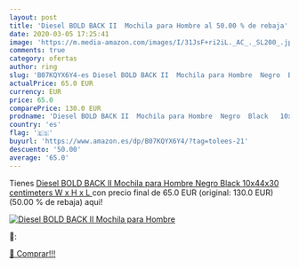 ```yaml
---
layout: post
title: 'Diesel BOLD BACK II  Mochila para Hombre al 50.00 % de rebaja'
date: 2020-03-05 17:25:41
image: 'https://m.media-amazon.com/images/I/31JsF+ri2iL._AC_._SL200_.jpg'
comments: true
category: ofertas
author: ring
slug: 'B07KQYX6Y4-es Diesel BOLD BACK II  Mochila para Hombre  Negro  Black   10x44x30 centimeters  W x H x L '
actualPrice: 65.0 EUR
currency: EUR
price: 65.0
comparePrice: 130.0 EUR
prodname: 'Diesel BOLD BACK II  Mochila para Hombre  Negro  Black   10x44x30 centimeters  W x H x L '
country: 'es'
flag: '🇪🇸'
buyurl: 'https://www.amazon.es/dp/B07KQYX6Y4/?tag=tolees-21'
descuento: '50.00'
average: '65.0'
---
```


Tienes [Diesel BOLD BACK II  Mochila para Hombre  Negro  Black   10x44x30 centimeters  W x H x L ](https://www.amazon.es/dp/B07KQYX6Y4/?tag=tolees-21) con precio final de  65.0 EUR (original: 130.0 EUR) (50.00 %  de rebaja) aqui!

[![Diesel BOLD BACK II  Mochila para Hombre](https://m.media-amazon.com/images/I/31JsF+ri2iL._AC_._SL200_.jpg)](https://www.amazon.es/dp/B07KQYX6Y4/?tag=tolees-21)

🔎:


[🛒 Comprar!!!](https://www.amazon.es/dp/B07KQYX6Y4/?tag=tolees-21)
